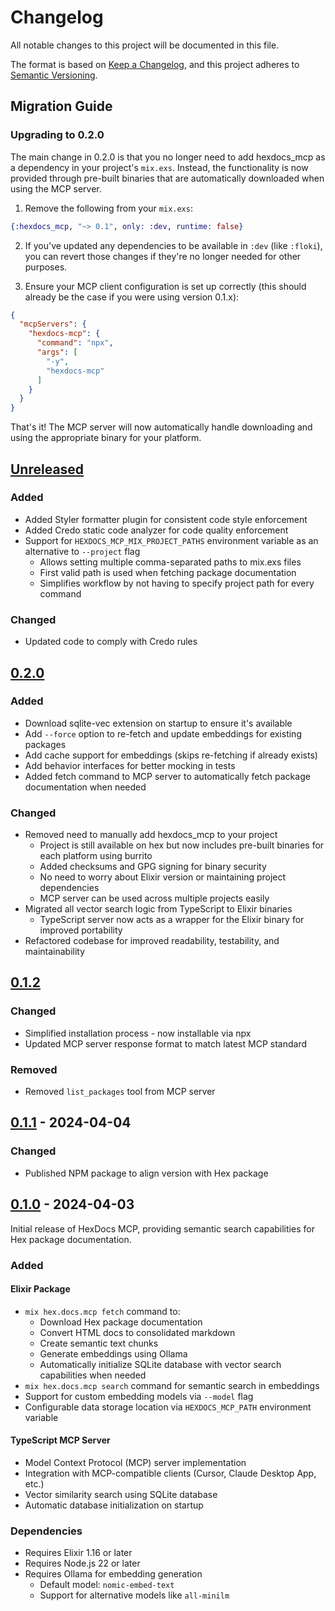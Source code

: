 # Changelog

All notable changes to this project will be documented in this file.

The format is based on [Keep a Changelog](https://keepachangelog.com/en/1.0.0/),
and this project adheres to [Semantic Versioning](https://semver.org/spec/v2.0.0.html).


## Migration Guide

### Upgrading to 0.2.0

The main change in 0.2.0 is that you no longer need to add hexdocs_mcp as a dependency in your project's `mix.exs`. Instead, the functionality is now provided through pre-built binaries that are automatically downloaded when using the MCP server.

1. Remove the following from your `mix.exs`:
```elixir
{:hexdocs_mcp, "~> 0.1", only: :dev, runtime: false}
```

2. If you've updated any dependencies to be available in `:dev` (like `:floki`), you can revert those changes if they're no longer needed for other purposes.

3. Ensure your MCP client configuration is set up correctly (this should already be the case if you were using version 0.1.x):
```json
{
  "mcpServers": {
    "hexdocs-mcp": {
      "command": "npx",
      "args": [
        "-y",
        "hexdocs-mcp"
      ]
    }
  }
}
```

That's it! The MCP server will now automatically handle downloading and using the appropriate binary for your platform.

## [Unreleased]

### Added
- Added Styler formatter plugin for consistent code style enforcement
- Added Credo static code analyzer for code quality enforcement
- Support for `HEXDOCS_MCP_MIX_PROJECT_PATHS` environment variable as an alternative to `--project` flag
  - Allows setting multiple comma-separated paths to mix.exs files
  - First valid path is used when fetching package documentation
  - Simplifies workflow by not having to specify project path for every command

### Changed
- Updated code to comply with Credo rules

## [0.2.0]

### Added
- Download sqlite-vec extension on startup to ensure it's available
- Add `--force` option to re-fetch and update embeddings for existing packages
- Add cache support for embeddings (skips re-fetching if already exists)
- Add behavior interfaces for better mocking in tests
- Added fetch command to MCP server to automatically fetch package documentation when needed

### Changed
- Removed need to manually add hexdocs_mcp to your project
  - Project is still available on hex but now includes pre-built binaries for each platform using burrito
  - Added checksums and GPG signing for binary security
  - No need to worry about Elixir version or maintaining project dependencies
  - MCP server can be used across multiple projects easily
- Migrated all vector search logic from TypeScript to Elixir binaries
  - TypeScript server now acts as a wrapper for the Elixir binary for improved portability
- Refactored codebase for improved readability, testability, and maintainability

## [0.1.2]

### Changed
- Simplified installation process - now installable via npx
- Updated MCP server response format to match latest MCP standard

### Removed
- Removed `list_packages` tool from MCP server

## [0.1.1] - 2024-04-04

### Changed
- Published NPM package to align version with Hex package

## [0.1.0] - 2024-04-03

Initial release of HexDocs MCP, providing semantic search capabilities for Hex package documentation.

### Added

#### Elixir Package
- `mix hex.docs.mcp fetch` command to:
  - Download Hex package documentation
  - Convert HTML docs to consolidated markdown
  - Create semantic text chunks
  - Generate embeddings using Ollama
  - Automatically initialize SQLite database with vector search capabilities when needed
- `mix hex.docs.mcp search` command for semantic search in embeddings
- Support for custom embedding models via `--model` flag
- Configurable data storage location via `HEXDOCS_MCP_PATH` environment variable

#### TypeScript MCP Server
- Model Context Protocol (MCP) server implementation
- Integration with MCP-compatible clients (Cursor, Claude Desktop App, etc.)
- Vector similarity search using SQLite database
- Automatic database initialization on startup

### Dependencies
- Requires Elixir 1.16 or later
- Requires Node.js 22 or later
- Requires Ollama for embedding generation
  - Default model: `nomic-embed-text`
  - Support for alternative models like `all-minilm`

[Unreleased]: https://github.com/bradleygolden/hexdocs-mcp/compare/v0.2.0...HEAD
[0.2.0]: https://github.com/bradleygolden/hexdocs-mcp/compare/v0.1.2...v0.2.0
[0.1.2]: https://github.com/bradleygolden/hexdocs-mcp/releases/tag/v0.1.2
[0.1.1]: https://github.com/bradleygolden/hexdocs-mcp/releases/tag/v0.1.1
[0.1.0]: https://github.com/bradleygolden/hexdocs-mcp/releases/tag/0.1.0